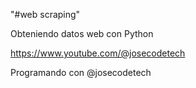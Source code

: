 "#web scraping"

Obteniendo datos web con Python

https://www.youtube.com/@josecodetech

Programando con @josecodetech
